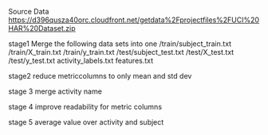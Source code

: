 Source Data https://d396qusza40orc.cloudfront.net/getdata%2Fprojectfiles%2FUCI%20HAR%20Dataset.zip 

stage1 Merge the following data sets into one
/train/subject_train.txt
/train/X_train.txt
/train/y_train.txt
/test/subject_test.txt
/test/X_test.txt
/test/y_test.txt
activity_labels.txt
features.txt

stage2 reduce metriccolumns to only mean and std dev

stage 3 merge activity name

stage 4 improve readability for metric columns

stage 5 average value over activity and subject
